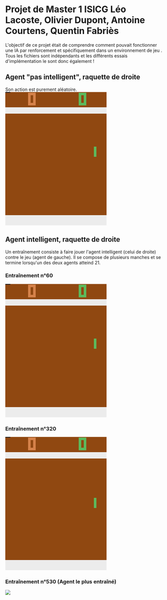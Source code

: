 # Projet de Master 1 ISICG Léo Lacoste, Olivier Dupont, Antoine Courtens, Quentin Fabriès
L'objectif de ce projet était de comprendre comment pouvait fonctionner une IA par renforcement et spécifiquement dans un environnement de jeu .
Tous les fichiers sont indépendants et les différents essais d'implémentation le sont donc également !

## Agent "pas intelligent", raquette de droite
Son action est purement aléatoire.
<img src="EntrainementEpisode60.gif"/>

## Agent intelligent, raquette de droite
Un entraînement consiste à faire jouer l'agent intelligent (celui de droite) contre le jeu (agent de gauche). Il se compose de plusieurs manches et se termine lorsqu'un des deux agents atteind 21. 
### Entraînement n°60

<img src="EntrainementEpisode60.gif"/>

### Entraînement n°320
<img src="EntrainemntEpisode320.gif"/>

### Entraînement n°530 (Agent le plus entraîné)
<img src="EntrainementEpisode530.gif"/>
